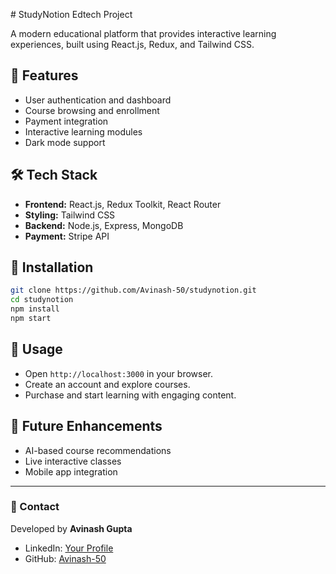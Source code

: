 
 # StudyNotion Edtech Project

A modern educational platform that provides interactive learning experiences, built using React.js, Redux, and Tailwind CSS.

## 🚀 Features
- User authentication and dashboard
- Course browsing and enrollment
- Payment integration
- Interactive learning modules
- Dark mode support

## 🛠 Tech Stack
- **Frontend:** React.js, Redux Toolkit, React Router
- **Styling:** Tailwind CSS
- **Backend:** Node.js, Express, MongoDB
- **Payment:** Stripe API

## 📂 Installation
```sh
git clone https://github.com/Avinash-50/studynotion.git
cd studynotion
npm install
npm start
```

## 📌 Usage
- Open `http://localhost:3000` in your browser.
- Create an account and explore courses.
- Purchase and start learning with engaging content.

## 🎯 Future Enhancements
- AI-based course recommendations
- Live interactive classes
- Mobile app integration

---
### 📧 Contact
Developed by **Avinash Gupta**
- LinkedIn: [Your Profile](#)
- GitHub: [Avinash-50](https://github.com/Avinash-50)

